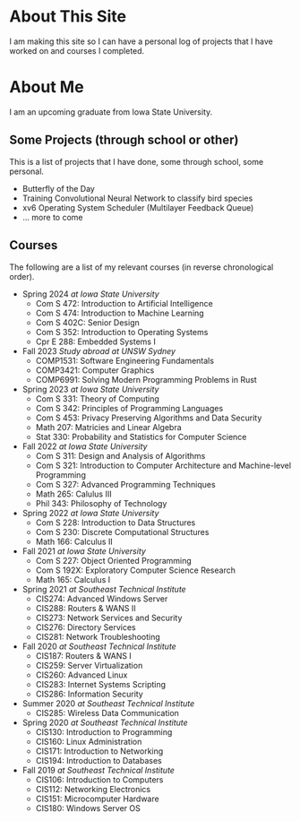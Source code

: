 # About This Site

I am making this site so I can have a personal log of projects that I have worked on and courses I completed. 


# About Me

I am an upcoming graduate from Iowa State University.


## Some Projects (through school or other)
This is a list of projects that I have done, some through school, some personal.
  - Butterfly of the Day
  - Training Convolutional Neural Network to classify bird species
  - xv6 Operating System Scheduler (Multilayer Feedback Queue)
  - ... more to come


## Courses

The following are a list of my relevant courses (in reverse chronological order).
  - Spring 2024 *at Iowa State University*
    - Com S 472: Introduction to Artificial Intelligence
    - Com S 474: Introduction to Machine Learning
    - Com S 402C: Senior Design
    - Com S 352: Introduction to Operating Systems
    - Cpr E 288: Embedded Systems I
  - Fall 2023 *Study abroad at UNSW Sydney*
    - COMP1531: Software Engineering Fundamentals
    - COMP3421: Computer Graphics
    - COMP6991: Solving Modern Programming Problems in Rust
  - Spring 2023 *at Iowa State University*
    - Com S 331: Theory of Computing
    - Com S 342: Principles of Programming Languages
    - Com S 453: Privacy Preserving Algorithms and Data Security
    - Math 207: Matricies and Linear Algebra
    - Stat 330: Probability and Statistics for Computer Science
  - Fall 2022 *at Iowa State University*
    - Com S 311: Design and Analysis of Algorithms
    - Com S 321: Introduction to Computer Architecture and Machine-level Programming
    - Com S 327: Advanced Programming Techniques
    - Math 265: Calulus III
    - Phil 343: Philosophy of Technology
  - Spring 2022 *at Iowa State University*
    - Com S 228: Introduction to Data Structures
    - Com S 230: Discrete Computational Structures
    - Math 166: Calculus II
  - Fall 2021 *at Iowa State University*
    - Com S 227: Object Oriented Programming
    - Com S 192X: Exploratory Computer Science Research
    - Math 165: Calculus I
  - Spring 2021 *at Southeast Technical Institute*
    - CIS274: Advanced Windows Server
    - CIS288: Routers & WANS II
    - CIS273: Network Services and Security
    - CIS276: Directory Services
    - CIS281: Network Troubleshooting
  - Fall 2020 *at Southeast Technical Institute*
    - CIS187: Routers & WANS I
    - CIS259: Server Virtualization
    - CIS260: Advanced Linux
    - CIS283: Internet Systems Scripting
    - CIS286: Information Security
  - Summer 2020 *at Southeast Technical Institute*
    - CIS285: Wireless Data Communication
  - Spring 2020 *at Southeast Technical Institute*
    - CIS130: Introduction to Programming
    - CIS160: Linux Administration
    - CIS171: Introduction to Networking
    - CIS194: Introduction to Databases
  - Fall 2019 *at Southeast Technical Institute*
    - CIS106: Introduction to Computers
    - CIS112: Networking Electronics
    - CIS151: Microcomputer Hardware
    - CIS180: Windows Server OS
